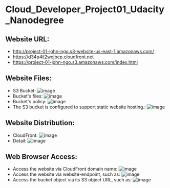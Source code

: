 # Cloud_Developer_Project01_Udacity_Nanodegree
## Website URL: 
- http://project-01-john-ngo.s3-website-us-east-1.amazonaws.com/
- https://d34p4il2wojbcp.cloudfront.net
- https://project-01-john-ngo.s3.amazonaws.com/index.html
 
## Website Files:
- S3 Bucket: ![image](https://github.com/ToanNgo2709/Cloud_Developer_Project01_Udacity_Nanodegree/assets/45133814/2791f035-cb52-4585-8c72-3beab8956f22)
- Bucket's files: ![image](https://github.com/ToanNgo2709/Cloud_Developer_Project01_Udacity_Nanodegree/assets/45133814/b79712cb-358c-45b8-a18e-a2b11863bfcd)
- Bucket's policy: ![image](https://github.com/ToanNgo2709/Cloud_Developer_Project01_Udacity_Nanodegree/assets/45133814/1756fed0-946f-4e07-80a7-c49096296483)
- The S3 bucket is configured to support static website hosting.: ![image](https://github.com/ToanNgo2709/Cloud_Developer_Project01_Udacity_Nanodegree/assets/45133814/06acc986-3064-4086-ae58-0c69a51b5c65)

## Website Distribution:
- CloudFront: ![image](https://github.com/ToanNgo2709/Cloud_Developer_Project01_Udacity_Nanodegree/assets/45133814/5b1afcae-52a6-4868-8bee-29beba78b9c8)
- Detail: ![image](https://github.com/ToanNgo2709/Cloud_Developer_Project01_Udacity_Nanodegree/assets/45133814/88121b15-33f4-4900-9e8f-04a679dedee8)

## Web Browser Access:
- Access the website via CloudFront domain name: ![image](https://github.com/ToanNgo2709/Cloud_Developer_Project01_Udacity_Nanodegree/assets/45133814/f8f3fc52-9110-403b-b578-8042f937656e)
- Access the website via website-endpoint, such as: ![image](https://github.com/ToanNgo2709/Cloud_Developer_Project01_Udacity_Nanodegree/assets/45133814/5f7d8fe9-10e6-48c0-894a-cdddf7441890)
- Access the bucket object via its S3 object URL, such as: ![image](https://github.com/ToanNgo2709/Cloud_Developer_Project01_Udacity_Nanodegree/assets/45133814/41609980-2e43-44c1-bc6a-30f528d0616d)


